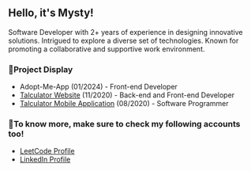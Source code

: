 ## Hello, it's Mysty!
Software Developer with 2+ years of experience in designing innovative solutions. Intrigued to explore a diverse set of technologies. Known for promoting a collaborative and supportive work environment.

### :open_file_folder:Project Display
* Adopt-Me-App (01/2024) - Front-end Developer
* [Talculator Website](https://talculator-2020.herokuapp.com/) (11/2020) - Back-end and Front-end Developer
* [Talculator Mobile Application](https://play.google.com/store/apps/details?id=com.appticlynx.talculator) (08/2020) - Software Programmer

### :briefcase:To know more, make sure to check my following accounts too!
* [LeetCode Profile](https://leetcode.com/Gracelyn-Mystica/)
* [LinkedIn Profile](https://www.linkedin.com/in/gracelyn-mystica-a-37ba7a179/)
